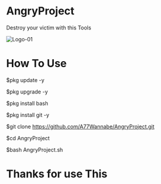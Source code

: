 # AngryProject

Destroy your victim with this Tools

![Logo-01](https://user-images.githubusercontent.com/84968403/119990587-b6839680-bff2-11eb-9048-87a51a481e9d.jpeg)

# How To Use

$pkg update -y

$pkg upgrade -y

$pkg install bash

$pkg install git -y

$git clone https://github.com/A77Wannabe/AngryProject.git

$cd AngryProject

$bash AngryProject.sh

# Thanks for use This
